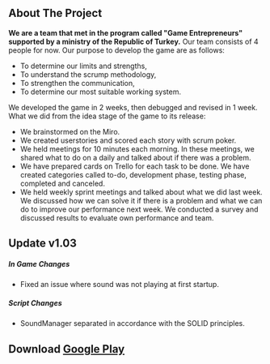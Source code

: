## About The Project
**We are a team that met in the program called "Game Entrepreneurs" supported by a ministry of the Republic of Turkey.** Our team consists of 4 people for now. Our purpose to develop the game are as follows:

* To determine our limits and strengths,  
* To understand the scrump methodology,  
* To strengthen the communication,  
* To determine our most suitable working system.  

We developed the game in 2 weeks, then debugged and revised in 1 week.
What we did from the idea stage of the game to its release:

* We brainstormed on the Miro.  
* We created userstories and scored each story with scrum poker.  
* We held meetings for 10 minutes each morning. In these meetings, we shared what to do on a daily and talked about if there was a problem.  
* We have prepared cards on Trello for each task to be done. We have created categories called to-do, development phase, testing phase, completed and canceled.  
* We held weekly sprint meetings and talked about what we did last week. We discussed how we can solve it if there is a problem and what we can do to improve our performance next week. We conducted a survey and discussed results to evaluate own performance and team.

## Update v1.03
##### In Game Changes
* Fixed an issue where sound was not playing at first startup.
##### Script Changes
* SoundManager separated in accordance with the SOLID principles.

## Download [Google Play](https://play.google.com/store/apps/details?id=com.Granzwelt.TheBomber)
